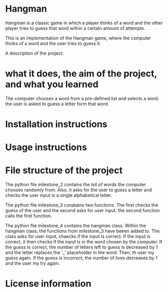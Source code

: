 # Hangman
Hangman is a classic game in which a player thinks of a word and the other player tries to guess that word within a certain amount of attempts.

This is an implementation of the Hangman game, where the computer thinks of a word and the user tries to guess it. 

A description of the project:
# what it does, the aim of the project, and what you learned
The computer chooses a word from a pre-defined list and selects a word. the user is asked to guess a letter form that word.
# Installation instructions

# Usage instructions

# File structure of the project
The python file milestone_2 contains the lsit of words the computer chooses randomly from. Also, it asks for the user to guess a letter and checks the user input is a single alphabetical letter.

The python file milestone_3 conatains two functions. The first checks the guess of the user and the second asks for user input. the second function calls the first function.

The python file milestone_4 contains the hangman class. Within the hangman class, the functions from milestone_3 have beeen added to. The class asks for user input, chaecks if the input is correct. If the input is correct, it then checks if the input is in the word chosen by the computer. If the guess is correct, the number of letters left to guess is decreased by 1 and the letter replaces the '_' placeholder in the word. Then, th user my guess again. If the guess is incorrect, the number of lives decreases by 1 and the user my try again.
# License information
